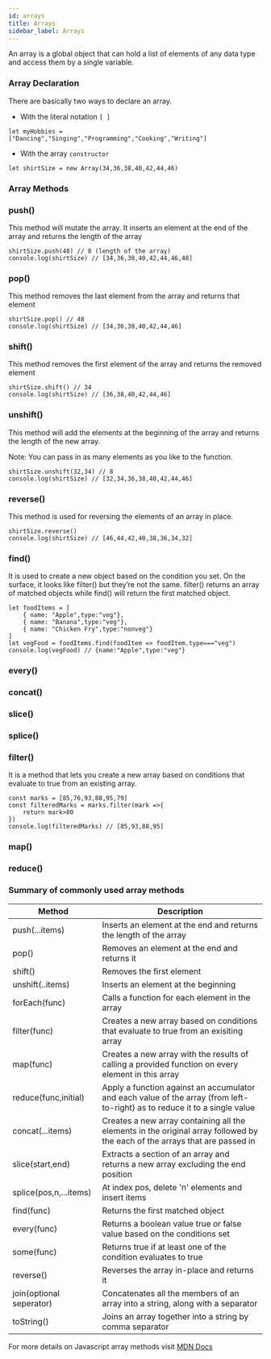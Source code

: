 ```yaml
---
id: arrays
title: Arrays
sidebar_label: Arrays
---
```

An array is a global object that can hold a list of elements of any data type and access them by a single variable.

### Array Declaration
There are basically two ways to declare an array.
- With the literal notation `[ ]`
```
let myHobbies = ["Dancing","Singing","Programming","Cooking","Writing"]
```
- With the array `constructor`
```
let shirtSize = new Array(34,36,38,40,42,44,46)
```
### Array Methods
### push()
This method will mutate the array. It inserts an element at the end of the array and returns the length of the array
```
shirtSize.push(48) // 8 (length of the array)
console.log(shirtSize) // [34,36,38,40,42,44,46,48]
```
### pop()
This method removes the last element from the array and returns that element
```
shirtSize.pop() // 48
console.log(shirtSize) // [34,36,38,40,42,44,46]
```
### shift()
This method removes the first element of the array and returns the removed element
```
shirtSize.shift() // 34
console.log(shirtSize) // [36,38,40,42,44,46]
```
### unshift()
This method will add the elements at the beginning of the array and returns the length of the new array.

Note: You can pass in as many elements as you like to the function.
```
shirtSize.unshift(32,34) // 8
console.log(shirtSize) // [32,34,36,38,40,42,44,46]
```
### reverse()
This method is used for reversing the elements of an array in place.
```
shirtSize.reverse()
console.log(shirtSize) // [46,44,42,40,38,36,34,32]
```
### find()
It is used to create a new object based on the condition you set. On the surface, it looks like filter() but they’re not the same. filter() returns an array of matched objects while find() will return the first matched object.
```
let foodItems = [
    { name: "Apple",type:"veg"},
    { name: "Banana",type:"veg"},
    { name: "Chicken Fry",type:"nonveg"}
]
let vegFood = foodItems.find(foodItem => foodItem.type==="veg")
console.log(vegFood) // {name:"Apple",type:"veg"}
```
### every()

### concat()
### slice()
### splice()
### filter()
It is a method that lets you create a new array based on conditions that evaluate to true from an existing array.
```
const marks = [85,76,93,88,95,79]
const filteredMarks = marks.filter(mark =>{
    return mark>80
})
console.log(filteredMarks) // [85,93,88,95]
```
### map()
### reduce()

### Summary of commonly used array methods

| Method | Description |
| ------ | ----------- |
| push(...items) | Inserts an element at the end and returns the length of the array |
| pop() | Removes an element at the end and returns it |
| shift() | Removes the first element |
| unshift(..items) | Inserts an element at the beginning |
| forEach(func) | Calls a function for each element in the array |
| filter(func) | Creates a new array based on conditions that evaluate to true from an exisiting array |
| map(func) |  Creates a new array with the results of calling a provided function on every element in this array |
| reduce(func,initial) | Apply a function against an accumulator and each value of the array (from left-to-right) as to reduce it to a single value |
| concat(...items) | Creates a new array containing all the elements in the original array followed by the each of the arrays that are passed in |
| slice(start,end) | Extracts a section of an array and returns a new array excluding the end position |
| splice(pos,n,...items) | At index pos, delete 'n' elements and insert items |
| find(func) | Returns the first matched object |
| every(func) | Returns a boolean value true or false value based on the conditions set |
| some(func) | Returns true if at least one of the condition evaluates to true |
| reverse() | Reverses the array in-place and returns it |
| join(optional seperator)| Concatenates all the members of an array into a string, along with a separator |
| toString() | Joins an array together into a string by comma separator |

For more details on Javascript array methods visit <u>[MDN Docs](https://developer.mozilla.org/en-US/docs/Web/JavaScript/Reference/Global_Objects/Array#Static_methods)</u>